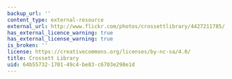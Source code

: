 ```yaml
---
backup_url: ''
content_type: external-resource
external_url: http://www.flickr.com/photos/crossettlibrary/4427211785/
has_external_licence_warning: true
has_external_license_warning: true
is_broken: ''
license: https://creativecommons.org/licenses/by-nc-sa/4.0/
title: Crossett Library
uid: 64b55732-1701-49c4-be83-c6703e298e1d
---
```

